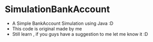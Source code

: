# SimulationBankAccount
- A Simple BankAccount Simulation using Java :D
- This code is original made by me 
- Still learn , if you guys have a suggestion to me let me know it :D
